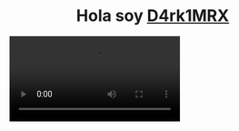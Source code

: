 <div align="center">
  <strong><h1 align="center">Hola soy <a href="">D4rk1MRX</a></h1></b></strong>
</div>

<video>
      <source src="https://imgur.com/2dQiMwr"type="video/mp4">
</video>

